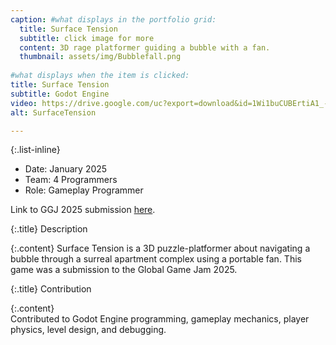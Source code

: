 ```yaml
---
caption: #what displays in the portfolio grid:
  title: Surface Tension
  subtitle: click image for more
  content: 3D rage platformer guiding a bubble with a fan.
  thumbnail: assets/img/Bubblefall.png
  
#what displays when the item is clicked:
title: Surface Tension
subtitle: Godot Engine
video: https://drive.google.com/uc?export=download&id=1Wi1buCUBErtiA1_-fZam2p2SPFSvYHoz
alt: SurfaceTension

---
```

{:.list-inline} 
  - Date: January 2025
  - Team: 4 Programmers
  - Role: Gameplay Programmer

  Link to GGJ 2025 submission [here](https://globalgamejam.org/games/2025/surface-tension-7).  

  {:.title}
  Description  

  {:.content}
  Surface Tension is a 3D puzzle-platformer about navigating a bubble through a surreal apartment complex using a portable fan. This game was a submission to the Global Game Jam 2025.

  {:.title}
  Contribution  

  {:.content}    
  Contributed to Godot Engine programming, gameplay mechanics, player physics, level design, and debugging.  
